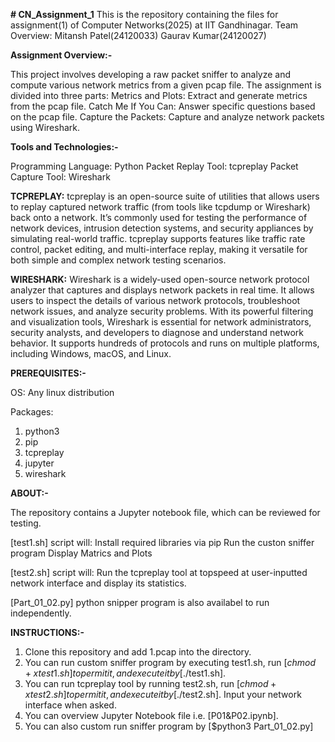 **# CN_Assignment_1**
This is the repository containing the files for assignment(1) of Computer Networks(2025) at IIT Gandhinagar.
Team Overview:
Mitansh Patel(24120033)
Gaurav Kumar(24120027)

**Assignment Overview:-**

This project involves developing a raw packet sniffer to analyze and compute various network metrics from a given pcap file. The assignment is divided into three parts:
Metrics and Plots: Extract and generate metrics from the pcap file.
Catch Me If You Can: Answer specific questions based on the pcap file.
Capture the Packets: Capture and analyze network packets using Wireshark.

**Tools and Technologies:-**

Programming Language: Python
Packet Replay Tool: tcpreplay
Packet Capture Tool: Wireshark

**TCPREPLAY:**
tcpreplay is an open-source suite of utilities that allows users to replay captured network traffic (from tools like tcpdump or Wireshark) back onto a network. It’s commonly used for testing the performance of network devices, intrusion detection systems, and security appliances by simulating real-world traffic. tcpreplay supports features like traffic rate control, packet editing, and multi-interface replay, making it versatile for both simple and complex network testing scenarios.

**WIRESHARK:**
Wireshark is a widely-used open-source network protocol analyzer that captures and displays network packets in real time. It allows users to inspect the details of various network protocols, troubleshoot network issues, and analyze security problems. With its powerful filtering and visualization tools, Wireshark is essential for network administrators, security analysts, and developers to diagnose and understand network behavior. It supports hundreds of protocols and runs on multiple platforms, including Windows, macOS, and Linux.

**PREREQUISITES:-**

OS:
Any linux distribution

Packages:
1) python3
2) pip
3) tcpreplay
4) jupyter
5) wireshark

**ABOUT:-**

The repository contains a Jupyter notebook file, which can be reviewed for testing.

[test1.sh] script will: 
Install required libraries via pip
Run the custon sniffer program
Display Matrics and Plots

[test2.sh] script will:
Run the tcpreplay tool at topspeed at user-inputted network interface and display its statistics.

[Part_01_02.py] python snipper program is also availabel to run independently.

**INSTRUCTIONS:-**

1) Clone this repository and add 1.pcap into the directory.
2) You can run custom sniffer program by executing test1.sh, run [$chmod +x test1.sh] to permit it, and execute it by[$./test1.sh].
3) You can run tcpreplay tool by running test2.sh, run [$chmod +x test2.sh] to permit it, and execute it by[$./test2.sh]. Input your network interface when asked.
4) You can overview Jupyter Notebook file i.e. [P01&P02.ipynb].
5) You can also custom run sniffer program by [$python3 Part_01_02.py]
